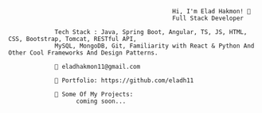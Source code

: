                                                   Hi, I'm Elad Hakmon! 👋
                                                  Full Stack Developer 

                 Tech Stack : Java, Spring Boot, Angular, TS, JS, HTML, CSS, Bootstrap, Tomcat, RESTful API,  
                 MySQL, MongoDB, Git, Familiarity with React & Python And Other Cool Frameworks And Design Patterns.
                                
                 📧 eladhakmon11@gmail.com
                                
                 🎨 Portfolio: https://github.com/eladh11
                                
                 💼 Some Of My Projects:
                       coming soon...
